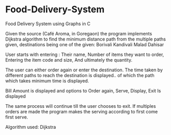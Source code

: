 # Food-Delivery-System
Food Delivery System using Graphs in C 

Given the source (Café Aroma, in Goregaon) the program implements Dijkstra algorithm to find the minimum distance path from the multiple paths given, destinations being one of the given:
Borivali
Kandivali
Malad
Dahisar

User starts with entering :
Their name,
Number of items they want to order,
Entering the item code and size,
And ultimately the quantity.

The user can either order again or enter the destination. The time taken by different paths to reach the destination is displayed.. of which the path which takes minimum time is displayed.

Bill Amount is displayed and options to
Order again, 
Serve,
Display,
Exit Is displayed 

The same process will continue till the user chooses to exit. If multiples orders are made the program makes the serving according to first come first serve.
	
Algorithm used: Dijkstra
